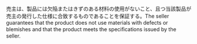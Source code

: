 <tr><td>売主は、製品には欠陥またはきずのある材料の使用がないこと、且つ当該製品が売主の発行した仕様に合致するものであることを保証する。<td><tr><tr><td>The seller guarantees that the product does not use materials with defects or blemishes and that the product meets the speciﬁcations issued by the seller.<td><tr></table>

